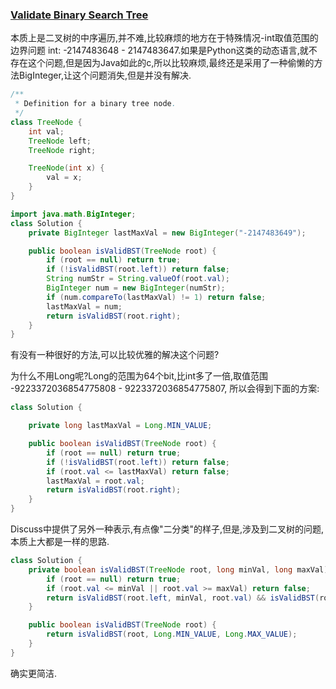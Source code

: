### [Validate Binary Search Tree](https://leetcode.com/problems/validate-binary-search-tree/description/)

本质上是二叉树的中序遍历,并不难,比较麻烦的地方在于特殊情况-int取值范围的边界问题
int: -2147483648 - 2147483647.如果是Python这类的动态语言,就不存在这个问题,但是因为Java如此的c,所以比较麻烦,最终还是采用了一种偷懒的方法BigInteger,让这个问题消失,但是并没有解决.

```Java
/**
 * Definition for a binary tree node.
 */
class TreeNode {
    int val;
    TreeNode left;
    TreeNode right;

    TreeNode(int x) {
        val = x;
    }
}
```

```Java
import java.math.BigInteger;
class Solution {
    private BigInteger lastMaxVal = new BigInteger("-2147483649");

    public boolean isValidBST(TreeNode root) {
        if (root == null) return true;
        if (!isValidBST(root.left)) return false;
        String numStr = String.valueOf(root.val);
        BigInteger num = new BigInteger(numStr);
        if (num.compareTo(lastMaxVal) != 1) return false;
        lastMaxVal = num;
        return isValidBST(root.right);
    }
}
```

有没有一种很好的方法,可以比较优雅的解决这个问题?

为什么不用Long呢?Long的范围为64个bit,比int多了一倍,取值范围 -9223372036854775808 - 9223372036854775807, 所以会得到下面的方案:

```Java
class Solution {

    private long lastMaxVal = Long.MIN_VALUE;

    public boolean isValidBST(TreeNode root) {
        if (root == null) return true;
        if (!isValidBST(root.left)) return false;
        if (root.val <= lastMaxVal) return false;
        lastMaxVal = root.val;
        return isValidBST(root.right);
    }
}
```

Discuss中提供了另外一种表示,有点像"二分类"的样子,但是,涉及到二叉树的问题,本质上大都是一样的思路.
```Java
class Solution {
    private boolean isValidBST(TreeNode root, long minVal, long maxVal) {
        if (root == null) return true;
        if (root.val <= minVal || root.val >= maxVal) return false;
        return isValidBST(root.left, minVal, root.val) && isValidBST(root.right, root.val, maxVal);
    }

    public boolean isValidBST(TreeNode root) {
        return isValidBST(root, Long.MIN_VALUE, Long.MAX_VALUE);
    }
}
```

确实更简洁.
